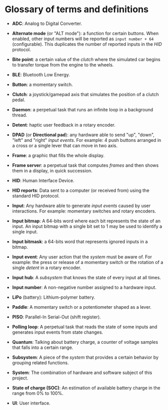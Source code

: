 # Glossary of terms and definitions

- **ADC**: Analog to Digital Converter.

- **Alternate mode** (or "ALT mode"):
  a function for certain buttons.
  When enabled, other input numbers will be reported as `input number + 64` (configurable).
  This duplicates the number of reported inputs in the _HID_ protocol.

- **Bite point**:
  a certain value of the _clutch_ where the simulated car
  begins to transfer torque from the engine to the wheels.

- **BLE**: Bluetooth Low Energy.

- **Button**: a momentary switch.

- **Clutch**: a joystick/gamepad axis that simulates the position of a clutch pedal.

- **Daemon**: a perpetual task that runs an infinite loop in a background thread.

- **Detent**: haptic user feedback in a rotary encoder.

- **DPAD** (or **Directional pad**):
  any hardware able to send "up", "down", "left" and "right" _input events_.
  For example: 4 push buttons arranged in a cross
  or a single lever that can move in two axis.

- **Frame**: a graphic that fills the whole display.

- **Frame server**:
  a perpetual task that computes _frames_
  and then shows them in a display, in quick succession.

- **HID**:
  Human Interface Device.

- **HID reports**:
  Data sent to a computer (or received from) using the standard HID protocol.

- **Input**:
  Any hardware able to generate _input events_ caused by user interactions.
  For example: momentary switches and rotary encoders.

- **Input bitmap**:
  A 64-bits word where each bit represents the state of an input.
  An input bitmap with a single bit set to 1 may be used to identify a single input.

- **Input bitmask**:
  a 64-bits word that represents ignored inputs in a bitmap.

- **Input event**:
  Any user action that the _system_ must be aware of.
  For example: the press or release of a momentary switch
  or the rotation of a single _detent_ in a rotary encoder.

- **Input hub**:
  A _subsystem_ that knows the state of every input at all times.

- **Input number**:
  A non-negative number assigned to a hardware input.

- **LiPo** (battery):
  Lithium-polymer battery.

- **Paddle**:
  A momentary switch or a potentiometer shaped as a lever.

- **PISO**:
  Parallel-In Serial-Out (shift register).

- **Polling loop**:
  A perpetual task that reads the state of some inputs
  and generates input events from state changes.

- **Quantum**:
  Talking about battery charge,
  a counter of voltage samples that falls into a certain range.

- **Subsystem**:
  A piece of the _system_ that provides a certain behavior
  by grouping related functions.

- **System**:
  The combination of hardware and software subject of this project.

- **State of charge (SOC)**:
  An estimation of available battery charge in the range from 0% to 100%.

- **UI**: User interface.
